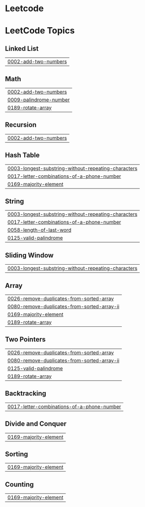 # Leetcode

<!---LeetCode Topics Start-->
# LeetCode Topics
## Linked List
|  |
| ------- |
| [0002-add-two-numbers](https://github.com/vyshnavi-999/Leetcode/tree/master/0002-add-two-numbers) |
## Math
|  |
| ------- |
| [0002-add-two-numbers](https://github.com/vyshnavi-999/Leetcode/tree/master/0002-add-two-numbers) |
| [0009-palindrome-number](https://github.com/vyshnavi-999/Leetcode/tree/master/0009-palindrome-number) |
| [0189-rotate-array](https://github.com/vyshnavi-999/Leetcode/tree/master/0189-rotate-array) |
## Recursion
|  |
| ------- |
| [0002-add-two-numbers](https://github.com/vyshnavi-999/Leetcode/tree/master/0002-add-two-numbers) |
## Hash Table
|  |
| ------- |
| [0003-longest-substring-without-repeating-characters](https://github.com/vyshnavi-999/Leetcode/tree/master/0003-longest-substring-without-repeating-characters) |
| [0017-letter-combinations-of-a-phone-number](https://github.com/vyshnavi-999/Leetcode/tree/master/0017-letter-combinations-of-a-phone-number) |
| [0169-majority-element](https://github.com/vyshnavi-999/Leetcode/tree/master/0169-majority-element) |
## String
|  |
| ------- |
| [0003-longest-substring-without-repeating-characters](https://github.com/vyshnavi-999/Leetcode/tree/master/0003-longest-substring-without-repeating-characters) |
| [0017-letter-combinations-of-a-phone-number](https://github.com/vyshnavi-999/Leetcode/tree/master/0017-letter-combinations-of-a-phone-number) |
| [0058-length-of-last-word](https://github.com/vyshnavi-999/Leetcode/tree/master/0058-length-of-last-word) |
| [0125-valid-palindrome](https://github.com/vyshnavi-999/Leetcode/tree/master/0125-valid-palindrome) |
## Sliding Window
|  |
| ------- |
| [0003-longest-substring-without-repeating-characters](https://github.com/vyshnavi-999/Leetcode/tree/master/0003-longest-substring-without-repeating-characters) |
## Array
|  |
| ------- |
| [0026-remove-duplicates-from-sorted-array](https://github.com/vyshnavi-999/Leetcode/tree/master/0026-remove-duplicates-from-sorted-array) |
| [0080-remove-duplicates-from-sorted-array-ii](https://github.com/vyshnavi-999/Leetcode/tree/master/0080-remove-duplicates-from-sorted-array-ii) |
| [0169-majority-element](https://github.com/vyshnavi-999/Leetcode/tree/master/0169-majority-element) |
| [0189-rotate-array](https://github.com/vyshnavi-999/Leetcode/tree/master/0189-rotate-array) |
## Two Pointers
|  |
| ------- |
| [0026-remove-duplicates-from-sorted-array](https://github.com/vyshnavi-999/Leetcode/tree/master/0026-remove-duplicates-from-sorted-array) |
| [0080-remove-duplicates-from-sorted-array-ii](https://github.com/vyshnavi-999/Leetcode/tree/master/0080-remove-duplicates-from-sorted-array-ii) |
| [0125-valid-palindrome](https://github.com/vyshnavi-999/Leetcode/tree/master/0125-valid-palindrome) |
| [0189-rotate-array](https://github.com/vyshnavi-999/Leetcode/tree/master/0189-rotate-array) |
## Backtracking
|  |
| ------- |
| [0017-letter-combinations-of-a-phone-number](https://github.com/vyshnavi-999/Leetcode/tree/master/0017-letter-combinations-of-a-phone-number) |
## Divide and Conquer
|  |
| ------- |
| [0169-majority-element](https://github.com/vyshnavi-999/Leetcode/tree/master/0169-majority-element) |
## Sorting
|  |
| ------- |
| [0169-majority-element](https://github.com/vyshnavi-999/Leetcode/tree/master/0169-majority-element) |
## Counting
|  |
| ------- |
| [0169-majority-element](https://github.com/vyshnavi-999/Leetcode/tree/master/0169-majority-element) |
<!---LeetCode Topics End-->